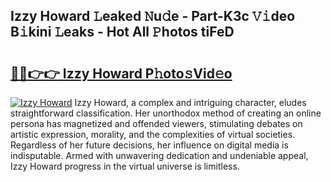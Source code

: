 ## Izzy Howard 𝙻eaked 𝙽u𝚍e - Part-K3c 𝚅𝚒deo B𝚒kini 𝙻eaks - Hot All 𝙿hotos tiFeD

# <h2><a href="http://ld1vo4r.urlbe.top/?page=Izzy+Howard">🔗🔗👉👉 Izzy Howard P𝚑oto𝚜Vid𝚎o</a></h2>

[![Izzy Howard](https://i.imgur.com/eBuTRDB.gif)](http://ld1vo4r.urlbe.top/?page=Izzy+Howard)
Izzy Howard, a complex and intriguing character, eludes straightforward classification. Her unorthodox method of creating an online persona has magnetized and offended viewers, stimulating debates on artistic expression, morality, and the complexities of virtual societies. Regardless of her future decisions, her influence on digital media is indisputable. Armed with unwavering dedication and undeniable appeal, Izzy Howard progress in the virtual universe is limitless.
